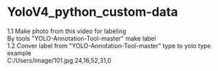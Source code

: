 # YoloV4_python_custom-data  
1.1 Make photo from this video for labeling    
By tools "YOLO-Annotation-Tool-master" make label  
1.2 Conver label from   "YOLO-Annotation-Tool-master" type to yolo type  
example     
C:/Users/image/101.jpg 24,16,52,31,0     

